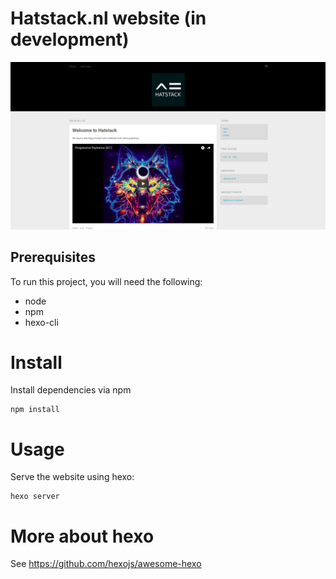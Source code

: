 # Hatstack.nl website (in development)

![Site preview](./docs/screenshots/hatstack-example.png)


## Prerequisites
To run this project, you will need the following:
- node
- npm
- hexo-cli

# Install
Install dependencies via npm
```
npm install
```

# Usage

Serve the website using hexo:
```
hexo server
```

# More about hexo
See https://github.com/hexojs/awesome-hexo

